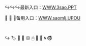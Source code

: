 <p>
	↪↪↪最新入口：<a href="http://www.baidu.com/link?url=6MA2SWnO3Raqke39an_0PUxosM6ZrUGzi1BN9tNnlPW&wd">WWW.3sao.PPT</a> 
	<p>
		📄
📄
📄备用入口：<a href="http://www.baidu.com/link?url=6MA2SWnO3Raqke39an_0PUxosM6ZrUGzi1BN9tNnlPW&wd">WWW.saomlj.UPOU</a> 
	</p>
	<p>
		<br />
	</p>
	<p>
		↪
🏷
🎫
📖
☹
🖱
🥖
🔲
🌀
🚭
	</p>
